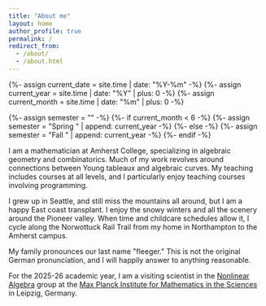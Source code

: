 ```yaml
---
title: "About me"
layout: home
author_profile: true
permalink: /
redirect_from:
  - /about/
  - /about.html
---
```


{%- assign current_date = site.time | date: "%Y-%m" -%}
{%- assign current_year = site.time | date: "%Y" | plus: 0 -%}
{%- assign current_month = site.time | date: "%m" | plus: 0 -%}

{%- assign semester = "" -%}
{%- if current_month < 6 -%}
  {%- assign semester = "Spring " | append: current_year -%}
{%- else -%}
  {%- assign semester = "Fall " | append: current_year -%}
{%- endif -%}



I am a mathematician at Amherst College, specializing in algebraic geometry and combinatorics. Much of my work revolves around connections between Young tableaux and algebraic curves. My teaching includes courses at all levels, and I particularly enjoy teaching courses involving programming.

I grew up in Seattle, and still miss the mountains all around, but I am a happy East coast transplant. I enjoy the snowy winters and all the scenery around the Pioneer valley. When time and childcare schedules allow it, I cycle along the Norwottuck Rail Trail from my home in Northampton to the Amherst campus.

My family pronounces our last name "fleeger." This is not the original German pronunciation, and I will happily answer to anything reasonable. 

For the 2025-26 academic year, I am a visiting scientist in the [Nonlinear Algebra](https://www.mis.mpg.de/nonlinear-algebra) group at the [Max Planck Institute for Mathematics in the Sciences](https://www.mis.mpg.de/) in Leipzig, Germany.


<!-- 
## {{semester}} Courses:
{%- assign courses = site.teaching -%}
{%- for post in courses -%}
  {%- if semester == post.semester -%}
  {%- include course-blurb.html -%}
  {%- endif -%}
{%- endfor -%}

## Office hours
{% include helphours.md %}
-->
